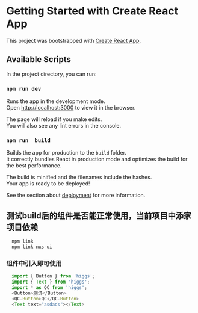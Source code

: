 # Getting Started with Create React App

This project was bootstrapped with [Create React App](https://github.com/facebook/create-react-app).

## Available Scripts

In the project directory, you can run:

### `npm run dev`

Runs the app in the development mode.\
Open [http://localhost:3000](http://localhost:3000) to view it in the browser.

The page will reload if you make edits.\
You will also see any lint errors in the console.


### `npm run  build`

Builds the app for production to the `build` folder.\
It correctly bundles React in production mode and optimizes the build for the best performance.

The build is minified and the filenames include the hashes.\
Your app is ready to be deployed!

See the section about [deployment](https://facebook.github.io/create-react-app/docs/deployment) for more information.

## 测试build后的组件是否能正常使用，当前项目中添家项目依赖
```bash
  npm link
  npm link nxs-ui
```

### 组件中引入即可使用
```javascript
  import { Button } from 'higgs';
  import { Text } from 'higgs';
  import * as QC from 'higgs';
  <Button>测试</Button>
  <QC.Button>QC</QC.Button>
  <Text text="asdads"></Text>
```
